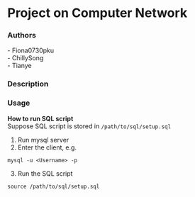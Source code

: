 # Project on Computer Network

### Authors
\- Fiona0730pku   
\- ChillySong   
\- Tianye

### Description



### Usage
**How to run SQL script**<br>
Suppose SQL script is stored in `/path/to/sql/setup.sql`<br>
1. Run mysql server
2. Enter the client, e.g.
```
mysql -u <Username> -p
```
3. Run the SQL script
```
source /path/to/sql/setup.sql
```

